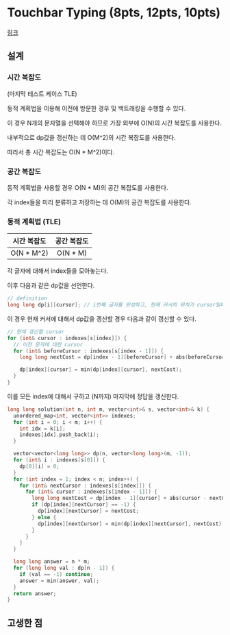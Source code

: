 # Touchbar Typing (8pts, 12pts, 10pts)

[링크](https://codingcompetitions.withgoogle.com/kickstart/round/00000000008caea6/0000000000b76f44)

## 설계

### 시간 복잡도

(마지막 테스트 케이스 TLE)

동적 계획법을 이용해 이전에 방문한 경우 및 백트래킹을 수행할 수 있다.

이 경우 N개의 문자열을 선택해야 하므로 가장 외부에 O(N)의 시간 복잡도를 사용한다.

내부적으로 dp값을 갱신하는 데 O(M^2)의 시간 복잡도를 사용한다.

따라서 총 시간 복잡도는 O(N \* M^2)이다.

### 공간 복잡도

동적 계획법을 사용할 경우 O(N \* M)의 공간 복잡도를 사용한다.

각 index들을 미리 분류하고 저장하는 데 O(M)의 공간 복잡도를 사용한다.

### 동적 계획법 (TLE)

| 시간 복잡도 | 공간 복잡도 |
| :---------: | :---------: |
| O(N \* M^2) |  O(N \* M)  |

각 글자에 대해서 index들을 모아놓는다.

이후 다음과 같은 dp값을 선언한다.

```cpp
// definition
long long dp[i][cursor]; // i번째 글자를 완성하고, 현재 커서의 위치가 cursor일때의 최소값
```

이 경우 현재 커서에 대해서 dp값을 갱신할 경우 다음과 같이 갱신할 수 있다.

```cpp
// 현재 갱신할 cursor
for (int& cursor : indexes[s[index]]) {
  // 이전 문자에 대한 cursor
  for (int& beforeCursor : indexes[s[index - 1]]) {
    long long nextCost = dp[index - 1][beforeCursor] + abs(beforeCursor - cursor);

    dp[index][cursor] = min(dp[index][cursor], nextCost);
  }
}
```

이를 모든 index에 대해서 구하고 (N까지) 마지막에 정답을 갱신한다.

```cpp
long long solution(int n, int m, vector<int>& s, vector<int>& k) {
  unordered_map<int, vector<int>> indexes;
  for (int i = 0; i < m; i++) {
    int idx = k[i];
    indexes[idx].push_back(i);
  }

  vector<vector<long long>> dp(n, vector<long long>(m, -1));
  for (int& i : indexes[s[0]]) {
    dp[0][i] = 0;
  }
  for (int index = 1; index < n; index++) {
    for (int& nextCursor : indexes[s[index]]) {
      for (int& cursor : indexes[s[index - 1]]) {
        long long nextCost = dp[index - 1][cursor] + abs(cursor - nextCursor);
        if (dp[index][nextCursor] == -1) {
          dp[index][nextCursor] = nextCost;
        } else {
          dp[index][nextCursor] = min(dp[index][nextCursor], nextCost);
        }
      }
    }
  }

  long long answer = n * m;
  for (long long val : dp[n - 1]) {
    if (val == -1) continue;
    answer = min(answer, val);
  }
  return answer;
}
```

## 고생한 점
